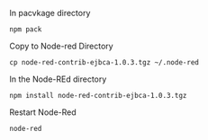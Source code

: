 
In pacvkage directory
```
npm pack    
```

Copy to Node-red Directory
```
cp node-red-contrib-ejbca-1.0.3.tgz ~/.node-red
```

In the Node-REd directory

```
npm install node-red-contrib-ejbca-1.0.3.tgz
```

Restart Node-Red
```
node-red
```